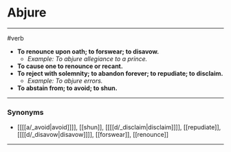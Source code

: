 # Abjure
---
#verb
- **To renounce upon oath; to forswear; to disavow.**
	- _Example: To abjure allegiance to a prince._
- **To cause one to renounce or recant.**
- **To reject with solemnity; to abandon forever; to repudiate; to disclaim.**
	- _Example: To abjure errors._
- **To abstain from; to avoid; to shun.**
---
### Synonyms
- [[[[a/_avoid|avoid]]]], [[shun]], [[[[d/_disclaim|disclaim]]]], [[repudiate]], [[[[d/_disavow|disavow]]]], [[forswear]], [[renounce]]
---
